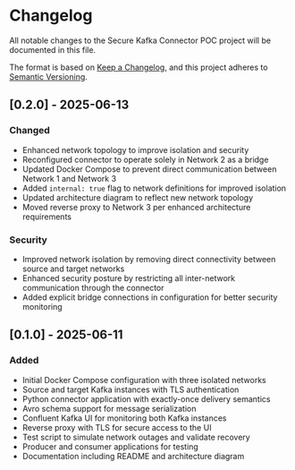 # Changelog

All notable changes to the Secure Kafka Connector POC project will be documented in this file.

The format is based on [Keep a Changelog](https://keepachangelog.com/en/1.0.0/),
and this project adheres to [Semantic Versioning](https://semver.org/spec/v2.0.0.html).

## [0.2.0] - 2025-06-13

### Changed
- Enhanced network topology to improve isolation and security
- Reconfigured connector to operate solely in Network 2 as a bridge
- Updated Docker Compose to prevent direct communication between Network 1 and Network 3
- Added `internal: true` flag to network definitions for improved isolation
- Updated architecture diagram to reflect new network topology
- Moved reverse proxy to Network 3 per enhanced architecture requirements

### Security
- Improved network isolation by removing direct connectivity between source and target networks
- Enhanced security posture by restricting all inter-network communication through the connector
- Added explicit bridge connections in configuration for better security monitoring

## [0.1.0] - 2025-06-11

### Added
- Initial Docker Compose configuration with three isolated networks
- Source and target Kafka instances with TLS authentication
- Python connector application with exactly-once delivery semantics
- Avro schema support for message serialization
- Confluent Kafka UI for monitoring both Kafka instances
- Reverse proxy with TLS for secure access to the UI
- Test script to simulate network outages and validate recovery
- Producer and consumer applications for testing
- Documentation including README and architecture diagram